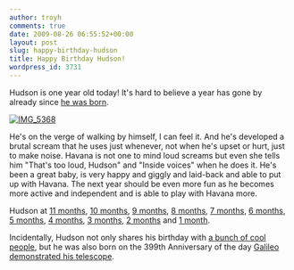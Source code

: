 ```yaml
---
author: troyh
comments: true
date: 2009-08-26 06:55:52+00:00
layout: post
slug: happy-birthday-hudson
title: Happy Birthday Hudson!
wordpress_id: 3731
---
```


Hudson is one year old today! It's hard to believe a year has gone by already since [he was born](http://troyandgay.com/blog/2008/08/25/hudsons-birth/).

[![IMG_5368](http://farm3.static.flickr.com/2570/3859695018_4f06de5505.jpg)](http://www.flickr.com/photos/troyh/3859695018/)

He's on the verge of walking by himself, I can feel it. And he's developed a brutal scream that he uses just whenever, not when he's upset or hurt, just to make noise. Havana is not one to mind loud screams but even she tells him "That's too loud, Hudson" and "Inside voices" when he does it. He's been a great baby, is very happy and giggly and laid-back and able to put up with Havana. The next year should be even more fun as he becomes more active and independent and is able to play with Havana more.

Hudson at [11 months](/blog/2009/07/25/hudson-at-11-months/),  [10 months](/blog/2009/06/25/hudsons-10-months-old/), [9 months](/blog/2009/05/25/hudson-at-9-months/), [8 months](/blog/2009/04/25/hudsons-8-months-old/), [7 months](/blog/2009/05/25/2009/03/25/hudsons-7-months-old/), [6 months](/blog/2009/05/25/2009/02/25/hudsons-half-birthday/), [5 months](/blog/2009/05/25/2009/01/25/hudson-at-5-months/), [4 months](/blog/2009/05/25/2008/12/25/hudsons-4-months-old/), [3 months](/blog/2009/05/25/2008/11/25/hudson-is-3-months-old/), [2 months](/blog/2009/05/25/2008/10/25/hudsons-two-months-old/) and [1 month](/blog/2009/05/25/2008/09/25/hudson-at-1-month/).

Incidentally, Hudson not only shares his birthday with [a bunch of cool people](http://troyandgay.com/blog/2008/08/26/august-25th/), but he was also born on the 399th Anniversary of the day [Galileo demonstrated his telescope](http://news.nationalgeographic.com/news/2009/08/photogalleries/galileos-telescope-pictures-anniversary/).

